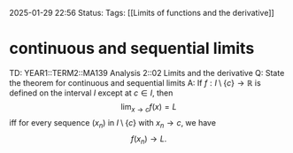 2025-01-29 22:56
Status: 
Tags: [[Limits of functions and the derivative]]
# continuous and sequential limits

TD: YEAR1::TERM2::MA139 Analysis 2::02 Limits and the derivative
Q: State the theorem for continuous and sequential limits
A: If $f: I \setminus \{c\} \to \mathbb{R}$ is defined on the interval $I$ except at $c \in I$, then
$$
\lim_{x \to c} f(x) = L
$$
iff for every sequence $(x_n)$ in $I \setminus \{c\}$ with $x_n \to c$, we have
$$
f(x_n) \to L.
$$